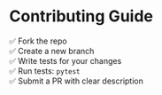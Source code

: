 # Contributing Guide

✅ Fork the repo  
✅ Create a new branch  
✅ Write tests for your changes  
✅ Run tests: `pytest`  
✅ Submit a PR with clear description